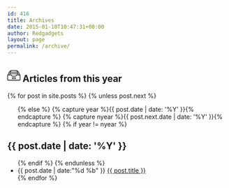 ```yaml
---
id: 416
title: Archives
date: 2015-01-10T10:47:31+00:00
author: Redgadgets
layout: page
permalink: /archive/
---
```


<section id="archive">
  <h2><svg version="1.1" xmlns="http://www.w3.org/2000/svg" xmlns:xlink="http://www.w3.org/1999/xlink" x="0px" y="0px" viewBox="0 0 512 512" style="enable-background:new 0 0 512 512;" width="30px" height="30px">
<g>
	<g>
		<path d="M312.461,332.734H199.539c-8.511,0-15.434,6.923-15.434,15.434v34.634c0,8.511,6.923,15.435,15.434,15.435h112.923
			c8.511,0,15.435-6.923,15.435-15.435v-34.634C327.895,339.658,320.972,332.734,312.461,332.734z M308.051,378.393H203.948v-25.814
			h104.103V378.393z"/>
	</g>
</g>
<g>
	<g>
		<path d="M506.976,246.958l0.159-0.08L432.73,99.774c-6.015-11.89-18.025-19.275-31.346-19.275h-14.141V66.824
			c0-5.48-4.442-9.922-9.922-9.922H134.68c-5.48,0-9.922,4.442-9.922,9.922v13.675h-14.141c-13.321,0-25.331,7.385-31.346,19.275
			L4.865,246.878l0.159,0.08C1.837,252.207,0,258.363,0,264.939v155.409c0,19.162,15.59,34.751,34.752,34.751h442.497
			c19.162,0,34.751-15.59,34.751-34.751V264.939C512,258.363,510.163,252.207,506.976,246.958z M387.242,102.548h14.141
			c4.959,0,9.43,2.751,11.671,7.179l60.93,120.462h-41.431v-37.066c0-5.48-4.442-9.922-9.922-9.922h-12.275v-53.227
			c0-5.48-4.442-9.922-9.922-9.922h-13.192V102.548z M412.71,203.044v27.144h-52.359c-8.984,0-17.174,5.293-20.865,13.482
			l-14.296,31.71c-0.136,0.299-0.435,0.493-0.764,0.493H187.575c-0.329,0-0.628-0.194-0.764-0.494l-14.295-31.708
			c-3.692-8.19-11.882-13.483-20.866-13.483H99.291v-27.144H412.71z M144.602,76.746h222.796v43.305H144.602V76.746z
			 M390.512,139.895v43.305H121.488v-43.305H390.512z M98.946,109.727c2.24-4.429,6.712-7.179,11.671-7.179h14.141v17.503h-13.192
			c-5.48,0-9.922,4.442-9.922,9.922v53.227H89.369c-5.48,0-9.922,4.442-9.922,9.922v37.066H38.016L98.946,109.727z M477.249,433.049
			H34.752c-7.004,0-12.703-5.699-12.703-12.701V264.939c0-7.003,5.698-12.701,12.703-12.701H151.65c0.328,0,0.629,0.194,0.765,0.495
			l14.295,31.708c3.692,8.19,11.881,13.481,20.865,13.481h136.85c8.984,0,17.174-5.292,20.865-13.48l14.296-31.709v-0.001
			c0.136-0.3,0.435-0.494,0.764-0.494h116.898c7.004,0,12.701,5.699,12.701,12.701v155.409h0.001
			C489.951,427.352,484.253,433.049,477.249,433.049z"/>
	</g>
</g>
<g>
</g>
<g>
</g>
<g>
</g>
<g>
</g>
<g>
</g>
<g>
</g>
<g>
</g>
<g>
</g>
<g>
</g>
<g>
</g>
<g>
</g>
<g>
</g>
<g>
</g>
<g>
</g>
<g>
</g>
</svg>&nbsp;Articles from this year</h2>
{% for post in site.posts %}
  {% unless post.next %}
  <ul class="this">
  {% else %}
  {% capture year %}{{ post.date | date: '%Y' }}{% endcapture %}
  {% capture nyear %}{{ post.next.date | date: '%Y' }}{% endcapture %}
  {% if year != nyear %}
  </ul>
  <h2>{{ post.date | date: '%Y' }}</h2>
  <ul class="past">
  {% endif %}
  {% endunless %}
    <li><time>{{ post.date | date:"%d %b" }}</time>&nbsp;<a href="{{ post.url }}">{{ post.title }}</a></li>
{% endfor %}
  </ul>
</section>